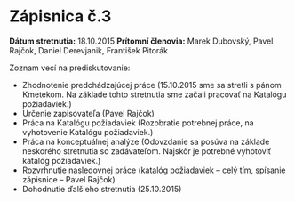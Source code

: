 # Zápisnica č.3

**Dátum stretnutia:** 18.10.2015
**Prítomní členovia:** Marek Dubovský, Pavel Rajčok, Daniel Derevjanik, František Pitorák

Zoznam vecí na prediskutovanie:

- Zhodnotenie predchádzajúcej práce (15.10.2015 sme sa stretli s pánom Kmetekom. Na základe tohto stretnutia sme začali pracovať na Katalógu požiadaviek.)
- Určenie zapisovateľa (Pavel Rajčok)
- Práca na Katalógu požiadaviek (Rozobratie potrebnej práce, na vyhotovenie Katalógu požiadaviek.) 
- Práca na konceptuálnej analýze (Odovzdanie sa posúva na základe neskorého stretnutia so zadávateľom. Najskôr je potrebné vyhotoviť katalóg požiadaviek.)
- Rozvrhnutie nasledovnej práce (katalóg požiadaviek – celý tím, spísanie zápisnice – Pavel Rajčok) 
- Dohodnutie ďalšieho stretnutia (25.10.2015)